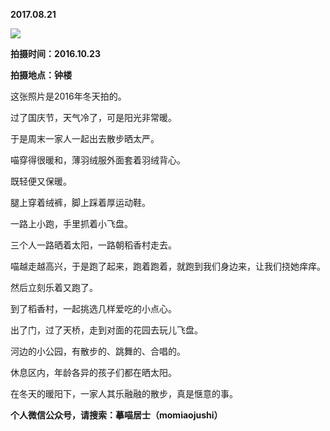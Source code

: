 
          
**2017.08.21**

![](http://wx3.sinaimg.cn/large/627d9660ly1fiqy4mzggoj20yg0mz42y.jpg)


**拍摄时间：2016.10.23**

**拍摄地点：钟楼**

这张照片是2016年冬天拍的。

过了国庆节，天气冷了，可是阳光非常暖。

于是周末一家人一起出去散步晒太严。

喵穿得很暖和，薄羽绒服外面套着羽绒背心。

既轻便又保暖。

腿上穿着绒裤，脚上踩着厚运动鞋。

一路上小跑，手里抓着小飞盘。

三个人一路晒着太阳，一路朝稻香村走去。

喵越走越高兴，于是跑了起来，跑着跑着，就跑到我们身边来，让我们挠她痒痒。

然后立刻乐着又跑了。

到了稻香村，一起挑选几样爱吃的小点心。

出了门，过了天桥，走到对面的花园去玩儿飞盘。

河边的小公园，有散步的、跳舞的、合唱的。

休息区内，年龄各异的孩子们都在晒太阳。

在冬天的暖阳下，一家人其乐融融的散步，真是惬意的事。


**个人微信公众号，请搜索：摹喵居士（momiaojushi）**

        